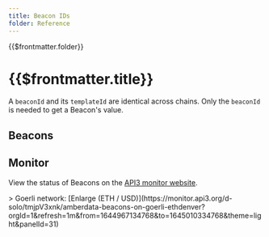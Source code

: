 ```yaml
---
title: Beacon IDs
folder: Reference
---
```


<TitleSpan>{{$frontmatter.folder}}</TitleSpan>

# {{$frontmatter.title}}

<VersionWarning/>

<TocHeader />
<TOC class="table-of-contents" :include-level="[2,3]" />

A `beaconId` and its `templateId` are identical across chains. Only the
`beaconId` is needed to get a Beacon's value.

## Beacons

<beacons-browser-BeaconList tag="v0.1"/>

## Monitor

View the status of Beacons on the
[API3 monitor website](https://monitor.api3.org/).

<Grafana src="https://monitor.api3.org/d-solo/tmjpV3xnk/amberdata-beacons-on-goerli-ethdenver?orgId=1&refresh=1m&theme=light&panelId=31"/>
> Goerli network:  [Enlarge (ETH / USD)](https://monitor.api3.org/d-solo/tmjpV3xnk/amberdata-beacons-on-goerli-ethdenver?orgId=1&refresh=1m&from=1644967134768&to=1645010334768&theme=light&panelId=31)
